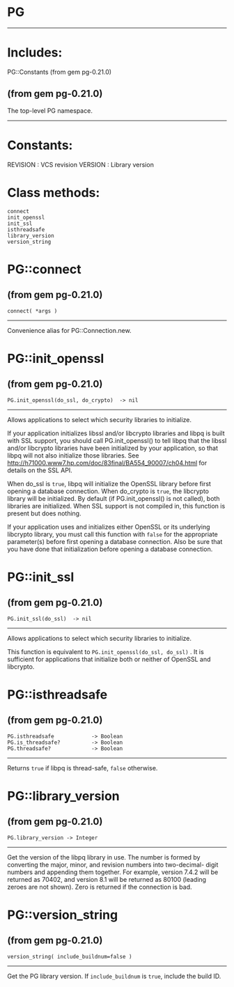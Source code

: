 # PG

---
# Includes:
PG::Constants (from gem pg-0.21.0)

(from gem pg-0.21.0)
---

The top-level PG namespace.




---
# Constants:

REVISION
:   VCS revision
VERSION
:   Library version


# Class methods:

    connect
    init_openssl
    init_ssl
    isthreadsafe
    library_version
    version_string

# PG::connect

(from gem pg-0.21.0)
---
    connect( *args )

---

Convenience alias for PG::Connection.new.


# PG::init_openssl

(from gem pg-0.21.0)
---
    PG.init_openssl(do_ssl, do_crypto)  -> nil

---

Allows applications to select which security libraries to initialize.

If your application initializes libssl and/or libcrypto libraries and libpq is
built with SSL support, you should call PG.init_openssl() to tell libpq that
the libssl and/or libcrypto libraries have been initialized by your
application, so that libpq will not also initialize those libraries. See
http://h71000.www7.hp.com/doc/83final/BA554_90007/ch04.html for details on the
SSL API.

When do_ssl is `true`, libpq will initialize the OpenSSL library before first
opening a database connection. When do_crypto is `true`, the libcrypto library
will be initialized. By default (if PG.init_openssl() is not called), both
libraries are initialized. When SSL support is not compiled in, this function
is present but does nothing.

If your application uses and initializes either OpenSSL or its underlying
libcrypto library, you must call this function with `false` for the
appropriate parameter(s) before first opening a database connection. Also be
sure that you have done that initialization before opening a database
connection.


# PG::init_ssl

(from gem pg-0.21.0)
---
    PG.init_ssl(do_ssl)  -> nil

---

Allows applications to select which security libraries to initialize.

This function is equivalent to `PG.init_openssl(do_ssl, do_ssl)` . It is
sufficient for applications that initialize both or neither of OpenSSL and
libcrypto.


# PG::isthreadsafe

(from gem pg-0.21.0)
---
    PG.isthreadsafe            -> Boolean
    PG.is_threadsafe?          -> Boolean
    PG.threadsafe?             -> Boolean

---

Returns `true` if libpq is thread-safe, `false` otherwise.


# PG::library_version

(from gem pg-0.21.0)
---
    PG.library_version -> Integer

---

Get the version of the libpq library in use. The number is formed by
converting the major, minor, and revision numbers into two-decimal- digit
numbers and appending them together. For example, version 7.4.2 will be
returned as 70402, and version 8.1 will be returned as 80100 (leading zeroes
are not shown). Zero is returned if the connection is bad.


# PG::version_string

(from gem pg-0.21.0)
---
    version_string( include_buildnum=false )

---

Get the PG library version. If `include_buildnum` is `true`, include the build
ID.


